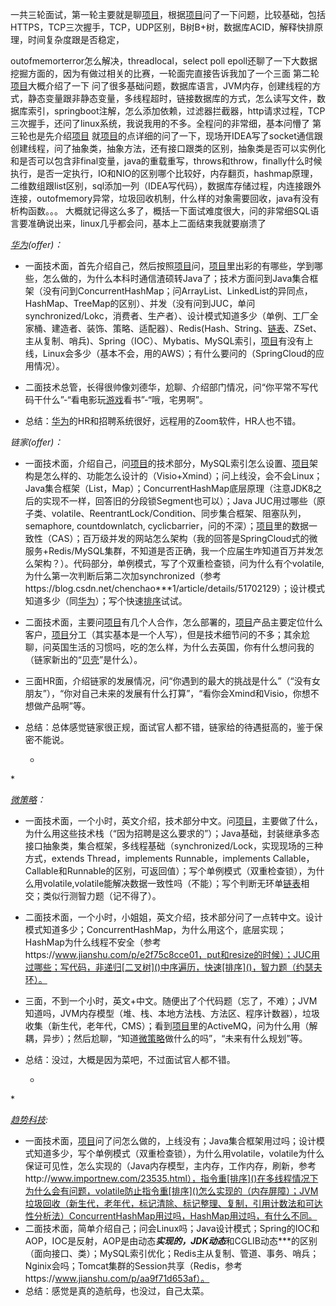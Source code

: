 

一共三轮面试，第一轮主要就是聊[项目]()，根据[项目]()问了一下问题，比较基础，包括HTTPS，TCP三次握手，TCP，UDP区别，B树B+树，数据库ACID，解释快排原理，时间复杂度跟是否稳定，

outofmemorterror怎么解决，threadlocal，select poll epoll还聊了一下大数据挖掘方面的，因为有做过相关的比赛，一轮面完直接告诉我加了一个三面 
 第二轮[项目]()大概介绍了一下 问了很多基础问题，数据库语言，JVM内存，创建线程的方式，静态变量跟非静态变量，多线程超时，链接数据库的方式，怎么读写文件，数据库索引，springboot注解，怎么添加依赖，过滤器拦截器，http请求过程，TCP三次握手，还问了linux系统，我说我用的不多。全程问的非常细，基本问懵了 
 第三轮也是先介绍[项目]() 就[项目]()的点详细的问了一下，现场开IDEA写了socket通信跟创建线程，问了抽象类，抽象方法，还有接口跟类的区别，抽象类是否可以实例化和是否可以包含非final变量，java的重载重写，throws和throw，finally什么时候执行，是否一定执行，IO和NIO的区别哪个比较好，内存翻页，hashmap原理，二维数组跟list区别，sql添加一列（IDEA写代码），数据库存储过程，内连接跟外连接，outofmemory异常，垃圾回收机制，什么样的对象需要回收，java有没有析构函数。。。 
 大概就记得这么多了，概括一下面试难度很大，问的非常细SQL语言要准确说出来，linux几乎都会问，基本上二面结束我就要崩溃了







*[华为]()(offer)：*

-  一面技术面，首先介绍自己，然后按照[项目]()问，[项目]()里出彩的有哪些，学到哪些，怎么做的，为什么本科时通信渣硕转Java了；技术方面问到Java集合框架（没有问到ConcurrentHashMap；问ArrayList、LinkedList的异同点，HashMap、TreeMap的区别）、并发（没有问到JUC，单问synchronized/Lokc，消费者、生产者）、设计模式知道多少（单例、工厂全家桶、建造者、装饰、策略、适配器）、Redis(Hash、String、[链表]()、ZSet、主从复制、哨兵)、Spring（IOC）、Mybatis、MySQL索引，[项目]()有没有上线，Linux会多少（基本不会，用的AWS）；有什么要问的（SpringCloud的应用情况）。 

-  二面技术总管，长得很帅像刘德华，尬聊、介绍部门情况，问“你平常不写代码干什么”-“看电影玩[游戏]()看书”-“哦，宅男啊”。 

-  总结：[华为]()的HR和招聘系统很好，远程用的Zoom软件，HR人也不错。 

    

  *链家(offer)：* 

-  一面技术面，介绍自己，问[项目]()的技术部分，MySQL索引怎么设置、[项目]()架构是怎么样的、功能怎么设计的（Visio+Xmind）；问上线没，会不会Linux；Java集合框架（List，Map）；ConcurrentHashMap底层原理（注意JDK8之后的实现不一样，回答旧的分段锁Segment也可以）；Java JUC用过哪些（原子类、volatile、ReentrantLock/Condition、同步集合框架、阻塞队列，semaphore, countdownlatch, cyclicbarrier，问的不深）；[项目]()里的数据一致性（CAS）；百万级并发的网站怎么架构（我的回答是SpringCloud式的微服务+Redis/MySQL集群，不知道是否正确，我一个应届生咋知道百万并发怎么架构？）。代码部分，单例模式，写了个双重检查锁，问为什么有个volatile,为什么第一次判断后第二次加synchronized（参考https://blog.csdn.net/chenchao***1/article/details/51702129）；设计模式知道多少（同[华为]()）；写个快速[排序]()试试。 
-  二面技术面，主要问[项目]()有几个人合作，怎么部署的，[项目]()产品主要定位什么客户，[项目]()分工（其实基本是一个人写），但是技术细节问的不多；其余尬聊，问英国生活的习惯吗，吃的怎么样，为什么去英国，你有什么想问我的（链家新出的“[贝壳]()”是什么）。 
-  三面HR面，介绍链家的发展情况，问“你遇到的最大的挑战是什么”（“没有女朋友”），“你对自己未来的发展有什么打算”，“看你会Xmind和Visio，你想不想做产品啊”等。 
-  总结：总体感觉链家很正规，面试官人都不错，链家给的待遇挺高的，鉴于保密不能说。 

   *
\*   

   *[微策略]()：*  

-  一面技术面，一个小时，英文介绍，技术部分中文。问[项目]()，主要做了什么，为什么用这些技术栈（“因为招聘是这么要求的”）；Java基础，封装继承多态接口抽象类，集合框架，多线程基础（synchronized/Lock，实现现场的三种方式，extends Thread，implements Runnable，implements Callable，Callable和Runnable的区别，可返回值）；写个单例模式（双重检查锁），为什么用volatile,volatile能解决数据一致性吗（不能）；写个判断无环单[链表]()相交；类似行测智力题（记不得了）。 
-  二面技术面，一个小时，小姐姐，英文介绍，技术部分问了一点转中文。设计模式知道多少；ConcurrentHashMap，为什么用这个，底层实现；HashMap为什么线程不安全（参考https://www.jianshu.com/p/e2f75c8cce01，put和resize的时候）；JUC用过哪些；写代码，非递归[二叉树]()中序遍历，快速[排序]()，智力题（约瑟夫环）。 
-  三面，不到一个小时，英文+中文。随便出了个代码题（忘了，不难）；JVM知道吗，JVM内存模型（堆、栈、本地方法栈、方法区、程序计数器），垃圾收集（新生代，老年代，CMS）；看到[项目]()里的ActiveMQ，问为什么用（解耦，异步）；然后尬聊，“知道[微策略]()做什么的吗”，“未来有什么规划”等。 
-  总结：没过，大概是因为菜吧，不过面试官人都不错。 

   *
\*   

   *[趋势科技]():*  

-  一面技术面，[项目]()问了问怎么做的，上线没有；Java集合框架用过吗；设计模式知道多少，写个单例模式（双重检查锁），为什么用volatile，volatile为什么保证可见性，怎么实现的（Java内存模型，主内存，工作内存，刷新，参考http://www.importnew.com/23535.html），指令重[排序]()在多线程情况下为什么会有问题，volatile防止指令重[排序]()怎么实现的（内存屏障）；JVM垃圾回收（新生代，老年代，标记清除、标记整理、复制，引用计数法和可达性分析法）ConcurrentHashMap用过吗，HashMap用过吗，有什么不同。 
-  二面技术面，简单介绍自己；问会Linux吗；Java设计模式；Spring的IOC和AOP，IOC是反射，AOP是由动态***实现的，JDK动态***和CGLIB动态***的区别（面向接口、类）；MySQL索引优化；Redis主从复制、管道、事务、哨兵；Nginix会吗；Tomcat集群的Session共享（Redis，参考https://www.jianshu.com/p/aa9f71d653af）。 
-  总结：感觉是真的造航母，也没过，自己太菜。